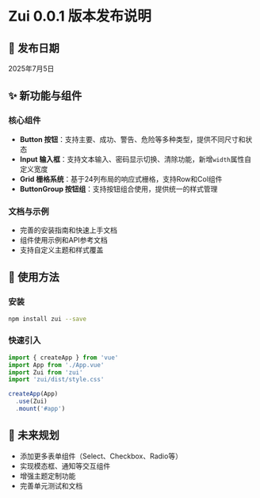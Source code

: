 # Zui 0.0.1 版本发布说明

## 🎉 发布日期
2025年7月5日

## ✨ 新功能与组件

### 核心组件
- **Button 按钮**：支持主要、成功、警告、危险等多种类型，提供不同尺寸和状态
- **Input 输入框**：支持文本输入、密码显示切换、清除功能，新增`width`属性自定义宽度
- **Grid 栅格系统**：基于24列布局的响应式栅格，支持Row和Col组件
- **ButtonGroup 按钮组**：支持按钮组合使用，提供统一的样式管理

### 文档与示例
- 完善的安装指南和快速上手文档
- 组件使用示例和API参考文档
- 支持自定义主题和样式覆盖

## 📝 使用方法

### 安装
```bash
npm install zui --save
```

### 快速引入
```javascript
import { createApp } from 'vue'
import App from './App.vue'
import Zui from 'zui'
import 'zui/dist/style.css'

createApp(App)
  .use(Zui)
  .mount('#app')
```

## 🚀 未来规划
- 添加更多表单组件（Select、Checkbox、Radio等）
- 实现模态框、通知等交互组件
- 增强主题定制功能
- 完善单元测试和文档